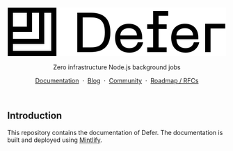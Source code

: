 <p align="center">
    <picture>
        <source media="(prefers-color-scheme: dark)" srcset="logo/dark.svg">
        <img alt="Defer logo" src="logo/light.svg">
    </picture>
</p>
<p align="center">
    Zero infrastructure Node.js background jobs
</p>
<p align="center">
    <a href="https://docs.defer.run/">Documentation</a>
    <span>&nbsp;·&nbsp;</span>
    <a href="https://www.defer.run/blog">Blog</a>
    <span>&nbsp;·&nbsp;</span>
    <a href="https://discord.gg/x2v84Vqsk6">Community</a>
    <span>&nbsp;·&nbsp;</span>
    <a href="https://github.com/defer-run/defer.client/discussions/categories/roadmap">Roadmap / RFCs</a>
</p>
<br>

## Introduction

This repository contains the documentation of Defer. The documentation
is built and deployed using [Mintlify](https://mintlify.com/).
